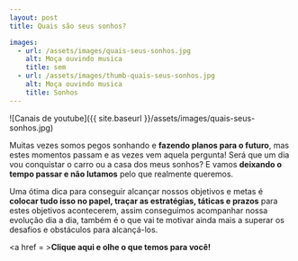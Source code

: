 ```yaml
---
layout: post
title: Quais são seus sonhos?

images: 
  - url: /assets/images/quais-seus-sonhos.jpg
    alt: Moça ouvindo musica
    title: sem
  - url: /assets/images/thumb-quais-seus-sonhos.jpg
    alt: Moça ouvindo musica
    title: Sonhos
---
```


![Canais de youtube]({{ site.baseurl }}/assets/images/quais-seus-sonhos.jpg)

Muitas vezes somos pegos sonhando e **fazendo planos para o futuro**, mas estes momentos passam e as vezes vem aquela pergunta! Será que um dia vou conquistar o carro ou a casa dos meus sonhos? E vamos **deixando o tempo passar e não lutamos** pelo que realmente queremos.

Uma ótima dica para conseguir alcançar nossos objetivos e metas é **colocar tudo isso no papel, traçar as estratégias, táticas e prazos** para estes objetivos acontecerem, assim conseguimos acompanhar nossa evolução dia a dia, também é o que vai te motivar ainda mais a superar os desafios e obstáculos para alcançá-los.

<a href = ><b>Clique aqui e olhe o que temos para você!</b></a>